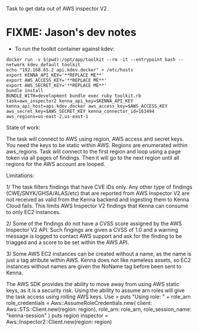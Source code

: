 Task to get data out of AWS inspector V2

# FIXME: Jason's dev notes

- To run the toolkit container against kdev:

```
docker run -v $(pwd):/opt/app/toolkit --rm -it --entrypoint bash --network kdev_default toolkit
echo "192.168.65.2 api.kdev.docker" > /etc/hosts
export KENNA_API_KEY='**REPLACE ME**'
export AWS_ACCESS_KEY='**REPLACE ME**'
export AWS_SECRET_KEY='**REPLACE ME**'
bundle install
BUNDLE_WITH=development bundle exec ruby toolkit.rb task=aws_inspector2 kenna_api_key=$KENNA_API_KEY kenna_api_host=api.kdev.docker aws_access_key=$AWS_ACCESS_KEY aws_secret_key=$AWS_SECRET_KEY kenna_connector_id=163494 aws_regions=us-east-2,us-east-1
```

State of work:

The task will connect to AWS using region, AWS access and secret keys. You need the keys to be static within AWS. Regions are enumerated within aws_regions.
Task will connect to the first region and loop using a page token via all pages of findings. Then it will go to the next region until all regions for the AWS account are looped.

Limitations:

1/ The task filters findings that have CVE IDs only. Any other type of findings (CWE/SNYK/GHSA/ALAS/etc) that are reported from AWS Inspector V2 are not received as valid from the Kenna backend and ingesting them to Kenna Cloud fails. This limits AWS Inspector V2 findings that Kenna can consume to only EC2 instances.

2/ Some of the findings do not have a CVSS score assigned by the AWS Inspector V2 API. Such fingings are given a CVSS of 1.0 and a warning message is logged to contact AWS support and ask for the finding to be triagged and a score to be set within the AWS API.

3/ Some AWS EC2 instances can be created without a name, as the name is just a tag atribute within AWS. Kenna does not like nameless assets, so EC2 instances without names are given the NoName tag before been sent to Kenna.

The AWS SDK provides the ability to move away from using AWS static keys, as it is a security risk. Using the ability to assume arn roles will give the task access using rolling AWS keys.
Use >
puts "Using role: " + role_arn
              role_credentials = Aws::AssumeRoleCredentials.new(
                client: Aws::STS::Client.new(region: region),
                role_arn: role_arn,
                role_session_name: "kenna-session"
              )
              puts region
              inspector = Aws::Inspector2::Client.new(region: region)
